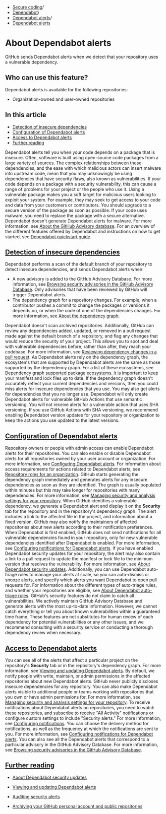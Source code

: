   * [Secure coding](https://docs.github.com/en/code-security "Secure coding")/
  * [Dependabot](https://docs.github.com/en/code-security/dependabot "Dependabot")/
  * [Dependabot alerts](https://docs.github.com/en/code-security/dependabot/dependabot-alerts "Dependabot alerts")/
  * [Dependabot alerts](https://docs.github.com/en/code-security/dependabot/dependabot-alerts/about-dependabot-alerts "Dependabot alerts")


# About Dependabot alerts
GitHub sends Dependabot alerts when we detect that your repository uses a vulnerable dependency.
## Who can use this feature?
Dependabot alerts is available for the following repositories:
  * Organization-owned and user-owned repositories


## In this article
  * [Detection of insecure dependencies](https://docs.github.com/en/code-security/dependabot/dependabot-alerts/about-dependabot-alerts#detection-of-insecure-dependencies)
  * [Configuration of Dependabot alerts](https://docs.github.com/en/code-security/dependabot/dependabot-alerts/about-dependabot-alerts#configuration-of-dependabot-alerts)
  * [Access to Dependabot alerts](https://docs.github.com/en/code-security/dependabot/dependabot-alerts/about-dependabot-alerts#access-to-dependabot-alerts)
  * [Further reading](https://docs.github.com/en/code-security/dependabot/dependabot-alerts/about-dependabot-alerts#further-reading)


Dependabot alerts tell you when your code depends on a package that is insecure. Often, software is built using open-source code packages from a large variety of sources. The complex relationships between these dependencies, and the ease with which malicious actors can insert malware into upstream code, mean that you may unknowingly be using dependencies that have security flaws, also known as vulnerabilities.
If your code depends on a package with a security vulnerability, this can cause a range of problems for your project or the people who use it. Using a vulnerable package makes you a soft target for malicious users looking to exploit your system. For example, they may seek to get access to your code and data from your customers or contributors. You should upgrade to a secure version of the package as soon as possible. If your code uses malware, you need to replace the package with a secure alternative.
Dependabot doesn't generate Dependabot alerts for malware. For more information, see [About the GitHub Advisory database](https://docs.github.com/en/code-security/security-advisories/working-with-global-security-advisories-from-the-github-advisory-database/about-the-github-advisory-database#malware-advisories).
For an overview of the different features offered by Dependabot and instructions on how to get started, see [Dependabot quickstart guide](https://docs.github.com/en/code-security/getting-started/dependabot-quickstart-guide).
## [Detection of insecure dependencies](https://docs.github.com/en/code-security/dependabot/dependabot-alerts/about-dependabot-alerts#detection-of-insecure-dependencies)
Dependabot performs a scan of the default branch of your repository to detect insecure dependencies, and sends Dependabot alerts when:
  * A new advisory is added to the GitHub Advisory Database. For more information, see [Browsing security advisories in the GitHub Advisory Database](https://docs.github.com/en/code-security/security-advisories/working-with-global-security-advisories-from-the-github-advisory-database/browsing-security-advisories-in-the-github-advisory-database).
Only advisories that have been reviewed by GitHub will trigger Dependabot alerts.
  * The dependency graph for a repository changes. For example, when a contributor pushes a commit to change the packages or versions it depends on, or when the code of one of the dependencies changes. For more information, see [About the dependency graph](https://docs.github.com/en/code-security/supply-chain-security/understanding-your-software-supply-chain/about-the-dependency-graph).


Dependabot doesn't scan archived repositories.
Additionally, GitHub can review any dependencies added, updated, or removed in a pull request made against the default branch of a repository, and flag any changes that would reduce the security of your project. This allows you to spot and deal with vulnerable dependencies before, rather than after, they reach your codebase. For more information, see [Reviewing dependency changes in a pull request](https://docs.github.com/en/pull-requests/collaborating-with-pull-requests/reviewing-changes-in-pull-requests/reviewing-dependency-changes-in-a-pull-request).
As Dependabot alerts rely on the dependency graph, the ecosystems that are supported by Dependabot alerts are the same as those supported by the dependency graph. For a list of these ecosystems, see [Dependency graph supported package ecosystems](https://docs.github.com/en/code-security/supply-chain-security/understanding-your-software-supply-chain/dependency-graph-supported-package-ecosystems#supported-package-ecosystems).
It is important to keep your manifest and lock files up to date. If the dependency graph doesn't accurately reflect your current dependencies and versions, then you could miss alerts for insecure dependencies that you use. You may also get alerts for dependencies that you no longer use.
Dependabot will only create Dependabot alerts for vulnerable GitHub Actions that use semantic versioning. You will not receive alerts for a vulnerable action that uses SHA versioning. If you use GitHub Actions with SHA versioning, we recommend enabling Dependabot version updates for your repository or organization to keep the actions you use updated to the latest versions.
## [Configuration of Dependabot alerts](https://docs.github.com/en/code-security/dependabot/dependabot-alerts/about-dependabot-alerts#configuration-of-dependabot-alerts)
Repository owners or people with admin access can enable Dependabot alerts for their repositories. You can also enable or disable Dependabot alerts for all repositories owned by your user account or organization. For more information, see [Configuring Dependabot alerts](https://docs.github.com/en/code-security/dependabot/dependabot-alerts/configuring-dependabot-alerts).
For information about access requirements for actions related to Dependabot alerts, see [Repository roles for an organization](https://docs.github.com/en/organizations/managing-user-access-to-your-organizations-repositories/managing-repository-roles/repository-roles-for-an-organization#access-requirements-for-security-features).
GitHub starts generating the dependency graph immediately and generates alerts for any insecure dependencies as soon as they are identified. The graph is usually populated within minutes but this may take longer for repositories with many dependencies. For more information, see [Managing security and analysis settings for your repository](https://docs.github.com/en/repositories/managing-your-repositorys-settings-and-features/enabling-features-for-your-repository/managing-security-and-analysis-settings-for-your-repository#enabling-or-disabling-security-and-analysis-features-for-private-repositories).
When GitHub identifies a vulnerable dependency, we generate a Dependabot alert and display it on the **Security** tab for the repository and in the repository's dependency graph. The alert includes a link to the affected file in the project, and information about a fixed version.
GitHub may also notify the maintainers of affected repositories about new alerts according to their notification preferences. When Dependabot is first enabled, GitHub does not send notifications for all vulnerable dependencies found in your repository, only for new vulnerable dependencies identified after Dependabot is enabled. For more information, see [Configuring notifications for Dependabot alerts](https://docs.github.com/en/code-security/dependabot/dependabot-alerts/configuring-notifications-for-dependabot-alerts).
If you have enabled Dependabot security updates for your repository, the alert may also contain a link to a pull request to update the manifest or lock file to the minimum version that resolves the vulnerability. For more information, see [About Dependabot security updates](https://docs.github.com/en/code-security/dependabot/dependabot-security-updates/about-dependabot-security-updates).
Additionally, you can use Dependabot auto-triage rules to manage your alerts at scale, so you can auto-dismiss or snooze alerts, and specify which alerts you want Dependabot to open pull requests for. For information about the different types of auto-triage rules, and whether your repositories are eligible, see [About Dependabot auto-triage rules](https://docs.github.com/en/code-security/dependabot/dependabot-auto-triage-rules/about-dependabot-auto-triage-rules).
GitHub's security features do not claim to catch all vulnerabilities. We actively maintain GitHub Advisory Database and generate alerts with the most up-to-date information. However, we cannot catch everything or tell you about known vulnerabilities within a guaranteed time frame. These features are not substitutes for human review of each dependency for potential vulnerabilities or any other issues, and we recommend consulting with a security service or conducting a thorough dependency review when necessary.
## [Access to Dependabot alerts](https://docs.github.com/en/code-security/dependabot/dependabot-alerts/about-dependabot-alerts#access-to-dependabot-alerts)
You can see all of the alerts that affect a particular project on the repository's **Security** tab or in the repository's dependency graph. For more information, see [Viewing and updating Dependabot alerts](https://docs.github.com/en/code-security/dependabot/dependabot-alerts/viewing-and-updating-dependabot-alerts).
By default, we notify people with write, maintain, or admin permissions in the affected repositories about new Dependabot alerts. GitHub never publicly discloses insecure dependencies for any repository. You can also make Dependabot alerts visible to additional people or teams working with repositories that you own or have admin permissions for. For more information, see [Managing security and analysis settings for your repository](https://docs.github.com/en/repositories/managing-your-repositorys-settings-and-features/enabling-features-for-your-repository/managing-security-and-analysis-settings-for-your-repository#granting-access-to-security-alerts).
To receive notifications about Dependabot alerts on repositories, you need to watch these repositories, and subscribe to receive "All Activity" notifications or configure custom settings to include "Security alerts." For more information, see [Configuring notifications](https://docs.github.com/en/account-and-profile/managing-subscriptions-and-notifications-on-github/setting-up-notifications/configuring-notifications#configuring-your-watch-settings-for-an-individual-repository). You can choose the delivery method for notifications, as well as the frequency at which the notifications are sent to you. For more information, see [Configuring notifications for Dependabot alerts](https://docs.github.com/en/code-security/dependabot/dependabot-alerts/configuring-notifications-for-dependabot-alerts).
You can also see all the Dependabot alerts that correspond to a particular advisory in the GitHub Advisory Database. For more information, see [Browsing security advisories in the GitHub Advisory Database](https://docs.github.com/en/code-security/security-advisories/working-with-global-security-advisories-from-the-github-advisory-database/browsing-security-advisories-in-the-github-advisory-database).
## [Further reading](https://docs.github.com/en/code-security/dependabot/dependabot-alerts/about-dependabot-alerts#further-reading)
  * [About Dependabot security updates](https://docs.github.com/en/code-security/dependabot/dependabot-security-updates/about-dependabot-security-updates)
  * [Viewing and updating Dependabot alerts](https://docs.github.com/en/code-security/dependabot/dependabot-alerts/viewing-and-updating-dependabot-alerts)
  * [Auditing security alerts](https://docs.github.com/en/code-security/getting-started/auditing-security-alerts)


  * [Archiving your GitHub personal account and public repositories](https://docs.github.com/en/get-started/privacy-on-github)


